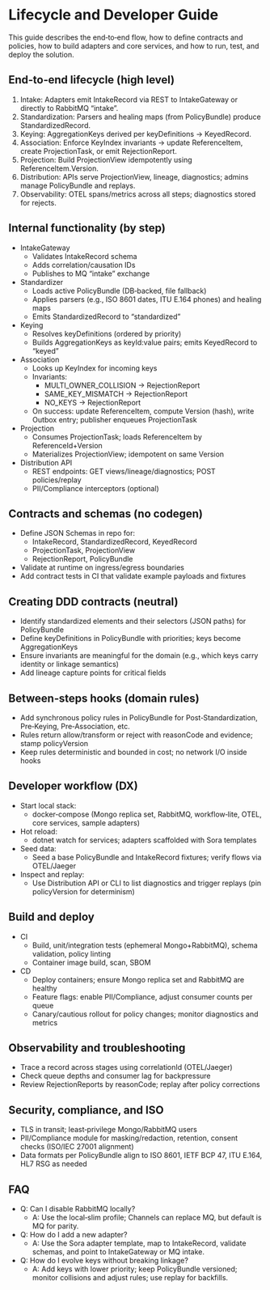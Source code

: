 # Lifecycle and Developer Guide

This guide describes the end‑to‑end flow, how to define contracts and policies, how to build adapters and core services, and how to run, test, and deploy the solution.

## End‑to‑end lifecycle (high level)
1) Intake: Adapters emit IntakeRecord via REST to IntakeGateway or directly to RabbitMQ “intake”.
2) Standardization: Parsers and healing maps (from PolicyBundle) produce StandardizedRecord.
3) Keying: AggregationKeys derived per keyDefinitions → KeyedRecord.
4) Association: Enforce KeyIndex invariants → update ReferenceItem, create ProjectionTask, or emit RejectionReport.
5) Projection: Build ProjectionView idempotently using ReferenceItem.Version.
6) Distribution: APIs serve ProjectionView, lineage, diagnostics; admins manage PolicyBundle and replays.
7) Observability: OTEL spans/metrics across all steps; diagnostics stored for rejects.

## Internal functionality (by step)
- IntakeGateway
  - Validates IntakeRecord schema
  - Adds correlation/causation IDs
  - Publishes to MQ “intake” exchange
- Standardizer
  - Loads active PolicyBundle (DB‑backed, file fallback)
  - Applies parsers (e.g., ISO 8601 dates, ITU E.164 phones) and healing maps
  - Emits StandardizedRecord to “standardized”
- Keying
  - Resolves keyDefinitions (ordered by priority)
  - Builds AggregationKeys as keyId:value pairs; emits KeyedRecord to “keyed”
- Association
  - Looks up KeyIndex for incoming keys
  - Invariants:
    - MULTI_OWNER_COLLISION → RejectionReport
    - SAME_KEY_MISMATCH → RejectionReport
    - NO_KEYS → RejectionReport
  - On success: update ReferenceItem, compute Version (hash), write Outbox entry; publisher enqueues ProjectionTask
- Projection
  - Consumes ProjectionTask; loads ReferenceItem by ReferenceId+Version
  - Materializes ProjectionView; idempotent on same Version
- Distribution API
  - REST endpoints: GET views/lineage/diagnostics; POST policies/replay
  - PII/Compliance interceptors (optional)

## Contracts and schemas (no codegen)
- Define JSON Schemas in repo for:
  - IntakeRecord, StandardizedRecord, KeyedRecord
  - ProjectionTask, ProjectionView
  - RejectionReport, PolicyBundle
- Validate at runtime on ingress/egress boundaries
- Add contract tests in CI that validate example payloads and fixtures

## Creating DDD contracts (neutral)
- Identify standardized elements and their selectors (JSON paths) for PolicyBundle
- Define keyDefinitions in PolicyBundle with priorities; keys become AggregationKeys
- Ensure invariants are meaningful for the domain (e.g., which keys carry identity or linkage semantics)
- Add lineage capture points for critical fields

## Between‑steps hooks (domain rules)
- Add synchronous policy rules in PolicyBundle for Post‑Standardization, Pre‑Keying, Pre‑Association, etc.
- Rules return allow/transform or reject with reasonCode and evidence; stamp policyVersion
- Keep rules deterministic and bounded in cost; no network I/O inside hooks

## Developer workflow (DX)
- Start local stack:
  - docker‑compose (Mongo replica set, RabbitMQ, workflow‑lite, OTEL, core services, sample adapters)
- Hot reload:
  - dotnet watch for services; adapters scaffolded with Sora templates
- Seed data:
  - Seed a base PolicyBundle and IntakeRecord fixtures; verify flows via OTEL/Jaeger
- Inspect and replay:
  - Use Distribution API or CLI to list diagnostics and trigger replays (pin policyVersion for determinism)

## Build and deploy
- CI
  - Build, unit/integration tests (ephemeral Mongo+RabbitMQ), schema validation, policy linting
  - Container image build, scan, SBOM
- CD
  - Deploy containers; ensure Mongo replica set and RabbitMQ are healthy
  - Feature flags: enable PII/Compliance, adjust consumer counts per queue
  - Canary/cautious rollout for policy changes; monitor diagnostics and metrics

## Observability and troubleshooting
- Trace a record across stages using correlationId (OTEL/Jaeger)
- Check queue depths and consumer lag for backpressure
- Review RejectionReports by reasonCode; replay after policy corrections

## Security, compliance, and ISO
- TLS in transit; least‑privilege Mongo/RabbitMQ users
- PII/Compliance module for masking/redaction, retention, consent checks (ISO/IEC 27001 alignment)
- Data formats per PolicyBundle align to ISO 8601, IETF BCP 47, ITU E.164, HL7 RSG as needed

## FAQ
- Q: Can I disable RabbitMQ locally?
  - A: Use the local‑slim profile; Channels can replace MQ, but default is MQ for parity.
- Q: How do I add a new adapter?
  - A: Use the Sora adapter template, map to IntakeRecord, validate schemas, and point to IntakeGateway or MQ intake.
- Q: How do I evolve keys without breaking linkage?
  - A: Add keys with lower priority; keep PolicyBundle versioned; monitor collisions and adjust rules; use replay for backfills.
